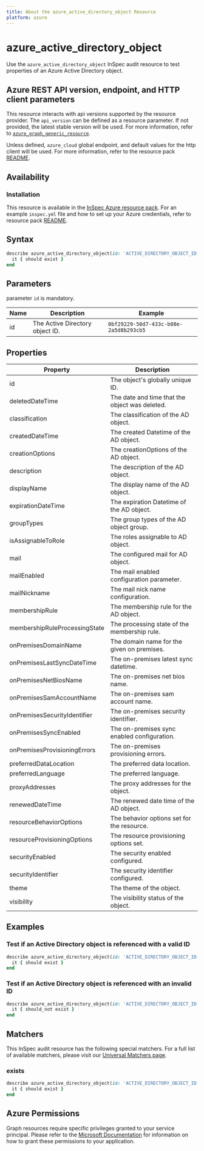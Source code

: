 ```yaml
---
title: About the azure_active_directory_object Resource
platform: azure
---
```


# azure_active_directory_object

Use the `azure_active_directory_object` InSpec audit resource to test properties of an Azure Active Directory object.

## Azure REST API version, endpoint, and HTTP client parameters

This resource interacts with api versions supported by the resource provider.
The `api_version` can be defined as a resource parameter.
If not provided, the latest stable version will be used.
For more information, refer to [`azure_graph_generic_resource`](azure_graph_generic_resource.md).

Unless defined, `azure_cloud` global endpoint, and default values for the http client will be used.
For more information, refer to the resource pack [README](../../README.md).

## Availability

### Installation

This resource is available in the [InSpec Azure resource pack](https://github.com/inspec/inspec-azure).
For an example `inspec.yml` file and how to set up your Azure credentials, refer to resource pack [README](../../README.md#Service-Principal).

## Syntax
```ruby
describe azure_active_directory_object(id: 'ACTIVE_DIRECTORY_OBJECT_ID') do
  it { should exist }
end
```
## Parameters

parameter `id` is mandatory.

| Name               | Description                      | Example |
|--------------------|----------------------------------|---------|
| id                 | The Active Directory object ID.  | `0bf29229-50d7-433c-b08e-2a5d8b293cb5` |

## Properties

| Property                      | Description                                |
|-------------------------------|--------------------------------------------|
| id                            | The object's globally unique ID.           |
| deletedDateTime               | The date and time that the object was deleted.          |
| classification                | The classification of the AD object.            |
| createdDateTime               | The created Datetime of the AD object.          |
| creationOptions               | The creationOptions of the AD object.           |
| description                   | The description of the AD object.               |
| displayName                   | The display name of the AD object.              |
| expirationDateTime            | The expiration Datetime of the AD object.       |
| groupTypes                    | The group types of the AD object group.         |
| isAssignableToRole            | The roles assignable to AD object.              |
| mail                          | The configured mail for AD object.              |
| mailEnabled                   | The mail enabled configuration parameter.       |
| mailNickname                  | The mail nick name configuration.               |
| membershipRule                | The membership rule for the AD object.          |
| membershipRuleProcessingState | The processing state of the membership rule.    |
| onPremisesDomainName          | The domain name for the given on premises.      |
| onPremisesLastSyncDateTime    | The on-premises latest sync datetime.           |
| onPremisesNetBiosName         | The on-premises net bios name.                  |
| onPremisesSamAccountName      | The on-premises sam account name.               |
| onPremisesSecurityIdentifier  | The on-premises security identifier.            |
| onPremisesSyncEnabled         | The on-premises sync enabled configuration.     |
| onPremisesProvisioningErrors  | The on-premises provisioning errors.            |
| preferredDataLocation         | The preferred data location.                    |
| preferredLanguage             | The preferred language.                         |
| proxyAddresses                | The proxy addresses for the object.             |
| renewedDateTime               | The renewed date time of the AD object.         |
| resourceBehaviorOptions       | The behavior options set for the resource.      |
| resourceProvisioningOptions   | The resource provisioning options set.          |
| securityEnabled               | The security enabled configured.                |
| securityIdentifier            | The security identifier configured.             |
| theme                         | The theme of the object.                        |
| visibility                    | The visibility status of the object.            |

## Examples

### Test if an Active Directory object is referenced with a valid ID

```ruby
describe azure_active_directory_object(id: 'ACTIVE_DIRECTORY_OBJECT_ID') do
  it { should exist }
end
```

### Test if an Active Directory object is referenced with an invalid ID

```ruby
describe azure_active_directory_object(id: 'ACTIVE_DIRECTORY_OBJECT_ID') do
  it { should_not exist }
end
```

## Matchers

This InSpec audit resource has the following special matchers. For a full list of available matchers, please visit our [Universal Matchers page](https://www.inspec.io/docs/reference/matchers/).

### exists

```ruby
describe azure_active_directory_object(id: 'ACTIVE_DIRECTORY_OBJECT_ID') do
  it { should exist }
end
```

## Azure Permissions

Graph resources require specific privileges granted to your service principal.
Please refer to the [Microsoft Documentation](https://docs.microsoft.com/en-us/azure/active-directory/develop/active-directory-integrating-applications#updating-an-application) for information on how to grant these permissions to your application.